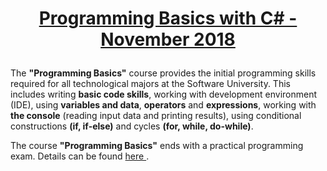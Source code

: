 # <p align="center"><a href="https://softuni.bg/trainings/3038/programming-basics-with-c-sharp-july-2020/open#lesson-17032"> Programming Basics with C# - November 2018 <a/><p>

The **"Programming Basics"** course provides the initial programming skills required for all technological majors at the Software University. This includes writing **basic code skills**, working with development environment (IDE), using **variables and data**, **operators** and **expressions**, working with **the console** (reading input data and printing results), using conditional constructions **(if, if-else)** and cycles **(for, while, do-while)**.

The course **"Programming Basics"** ends with a practical programming exam. Details can be found <a href="https://softuni.bg/trainings/courses"> here <a/>.
